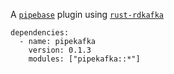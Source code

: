 A [`pipebase`] plugin using [`rust-rdkafka`]
```
dependencies:
  - name: pipekafka
    version: 0.1.3
    modules: ["pipekafka::*"]
```
[`pipebase`]: https://github.com/pipebase/pipebase
[`rust-rdkafka`]: https://github.com/fede1024/rust-rdkafka
